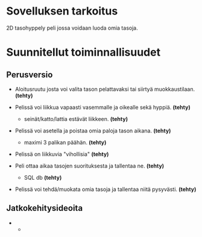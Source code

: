 # Sovelluksen tarkoitus
2D tasohyppely peli jossa voidaan luoda omia tasoja.

# Suunnitellut toiminnallisuudet

## Perusversio

- Aloitusruutu josta voi valita tason pelattavaksi tai siirtyä muokkaustilaan. **(tehty)**
		
- Pelissä voi liikkua vapaasti vasemmalle ja oikealle sekä hyppiä. **(tehty)**
	- seinät/katto/lattia estävät liikkeen. **(tehty)**
	
- Pelissä voi asetella ja poistaa omia paloja tason aikana. **(tehty)**
	- maximi 3 palikan päähän. **(tehty)**
	
- Pelissä on liikkuvia "vihollisia" **(tehty)**

- Peli ottaa aikaa tasojen suorituksesta ja tallentaa ne. **(tehty)**
	- SQL db **(tehty)**
	
- Pelissä voi tehdä/muokata omia tasoja ja tallentaa niitä pysyvästi. **(tehty)**

## Jatkokehitysideoita

- -

